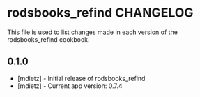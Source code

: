 rodsbooks_refind CHANGELOG
==========================

This file is used to list changes made in each version of the rodsbooks_refind cookbook.

0.1.0
-----
- [mdietz] - Initial release of rodsbooks_refind
- [mdietz] - Current app version: 0.7.4